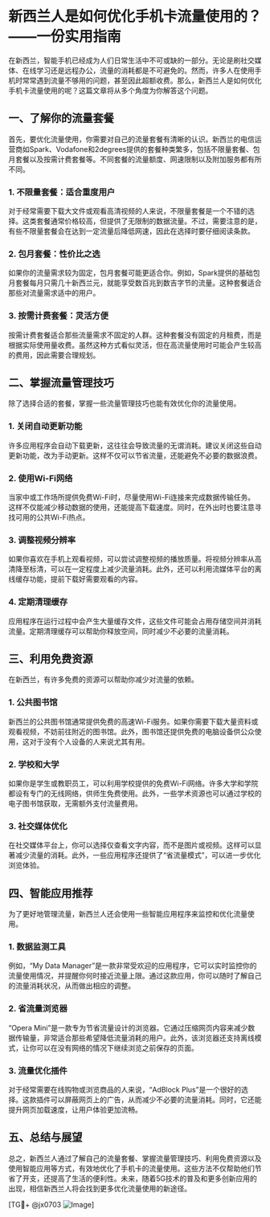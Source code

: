 # 新西兰人是如何优化手机卡流量使用的？——一份实用指南

在新西兰，智能手机已经成为人们日常生活中不可或缺的一部分。无论是刷社交媒体、在线学习还是远程办公，流量的消耗都是不可避免的。然而，许多人在使用手机时常常遇到流量不够用的问题，甚至因此超额收费。那么，新西兰人是如何优化手机卡流量使用的呢？这篇文章将从多个角度为你解答这个问题。

## 一、了解你的流量套餐

首先，要优化流量使用，你需要对自己的流量套餐有清晰的认识。新西兰的电信运营商如Spark、Vodafone和2degrees提供的套餐种类繁多，包括不限量套餐、包月套餐以及按需计费套餐等。不同套餐的流量额度、网速限制以及附加服务都有所不同。

### 1. 不限量套餐：适合重度用户
对于经常需要下载大文件或观看高清视频的人来说，不限量套餐是一个不错的选择。这类套餐通常价格较高，但提供了无限制的数据流量。不过，需要注意的是，有些不限量套餐会在达到一定流量后降低网速，因此在选择时要仔细阅读条款。

### 2. 包月套餐：性价比之选
如果你的流量需求较为固定，包月套餐可能更适合你。例如，Spark提供的基础包月套餐每月只需几十新西兰元，就能享受数百兆到数吉字节的流量。这种套餐适合那些对流量需求适中的用户。

### 3. 按需计费套餐：灵活方便
按需计费套餐适合那些流量需求不固定的人群。这种套餐没有固定的月租费，而是根据实际使用量收费。虽然这种方式看似灵活，但在高流量使用时可能会产生较高的费用，因此需要合理规划。

## 二、掌握流量管理技巧

除了选择合适的套餐，掌握一些流量管理技巧也能有效优化你的流量使用。

### 1. 关闭自动更新功能
许多应用程序会自动下载更新，这往往会导致流量的无谓消耗。建议关闭这些自动更新功能，改为手动更新。这样不仅可以节省流量，还能避免不必要的数据浪费。

### 2. 使用Wi-Fi网络
当家中或工作场所提供免费Wi-Fi时，尽量使用Wi-Fi连接来完成数据传输任务。这样不仅能减少移动数据的使用，还能提高下载速度。同时，在外出时也要注意寻找可用的公共Wi-Fi热点。

### 3. 调整视频分辨率
如果你喜欢在手机上观看视频，可以尝试调整视频的播放质量。将视频分辨率从高清降至标清，可以在一定程度上减少流量消耗。此外，还可以利用流媒体平台的离线缓存功能，提前下载好需要观看的内容。

### 4. 定期清理缓存
应用程序在运行过程中会产生大量缓存文件，这些文件可能会占用存储空间并消耗流量。定期清理缓存可以帮助你释放空间，同时减少不必要的流量消耗。

## 三、利用免费资源

在新西兰，有许多免费的资源可以帮助你减少对流量的依赖。

### 1. 公共图书馆
新西兰的公共图书馆通常提供免费的高速Wi-Fi服务。如果你需要下载大量资料或观看视频，不妨前往附近的图书馆。此外，图书馆还提供免费的电脑设备供公众使用，这对于没有个人设备的人来说尤其有用。

### 2. 学校和大学
如果你是学生或教职员工，可以利用学校提供的免费Wi-Fi网络。许多大学和学院都设有专门的无线网络，供师生免费使用。此外，一些学术资源也可以通过学校的电子图书馆获取，无需额外支付流量费用。

### 3. 社交媒体优化
在社交媒体平台上，你可以选择仅查看文字内容，而不是图片或视频。这样可以显著减少流量的消耗。此外，一些应用程序还提供了“省流量模式”，可以进一步优化浏览体验。

## 四、智能应用推荐

为了更好地管理流量，新西兰人还会使用一些智能应用程序来监控和优化流量使用。

### 1. 数据监测工具
例如，“My Data Manager”是一款非常受欢迎的应用程序，它可以实时监控你的流量使用情况，并提醒你何时接近流量上限。通过这款应用，你可以随时了解自己的流量消耗状况，从而做出相应的调整。

### 2. 省流量浏览器
“Opera Mini”是一款专为节省流量设计的浏览器。它通过压缩网页内容来减少数据传输量，非常适合那些希望降低流量消耗的用户。此外，该浏览器还支持离线模式，让你可以在没有网络的情况下继续浏览之前保存的页面。

### 3. 流量优化插件
对于经常需要在线购物或浏览商品的人来说，“AdBlock Plus”是一个很好的选择。这款插件可以屏蔽网页上的广告，从而减少不必要的流量消耗。同时，它还能提升网页加载速度，让用户体验更加流畅。

## 五、总结与展望

总之，新西兰人通过了解自己的流量套餐、掌握流量管理技巧、利用免费资源以及使用智能应用等方式，有效地优化了手机卡的流量使用。这些方法不仅帮助他们节省了开支，还提高了生活的便利性。未来，随着5G技术的普及和更多创新应用的出现，相信新西兰人将会找到更多优化流量使用的新途径。

[TG💪+ @jx0703 ![Image](https://github.com/user-attachments/assets/dbca1d08-cadb-493c-b0ec-ad6f7a83f270)]